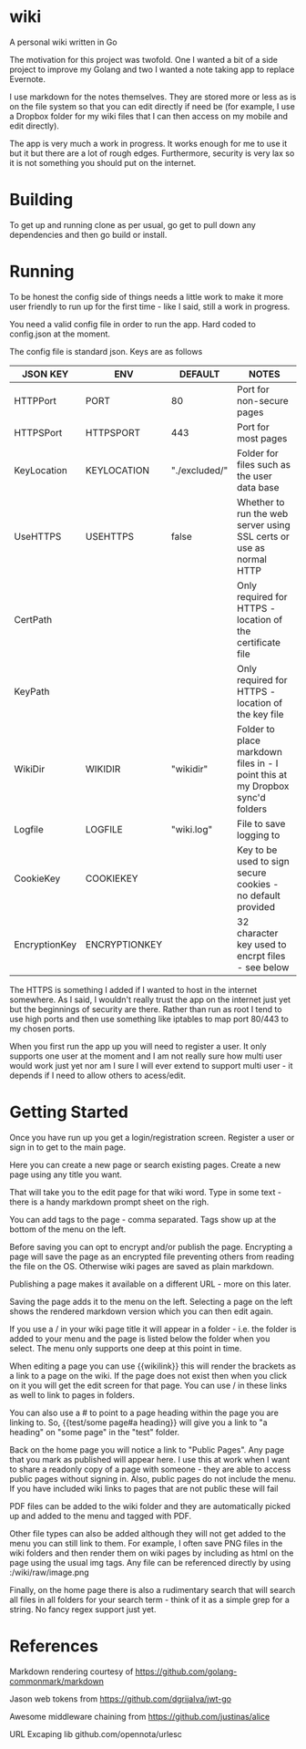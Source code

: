 # wiki
A personal wiki written in Go

The motivation for this project was twofold.  One I wanted a bit of a side project to improve my Golang and two I wanted a note taking app to replace Evernote.

I use markdown for the notes themselves.  They are stored more or less as is on the file system so that you can edit directly if need be (for example, I use a Dropbox folder for my wiki files that I can then access on my mobile and edit directly).

The app is very much a work in progress.  It works enough for me to use it but it but there are a lot of rough edges.  Furthermore, security is very lax so it is not something you should put on the internet.

# Building
To get up and running clone as per usual, go get to pull down any dependencies and then go build or install.

# Running
To be honest the config side of things needs a little work to make it more user friendly to run up for the first time - like I said, still a work in progress.

You need a valid config file in order to run the app.  Hard coded to config.json at the moment.

The config file is standard json.  Keys are as follows

|JSON KEY|ENV|DEFAULT|NOTES|
|-------|----|------|-------|
|HTTPPort | PORT | 80 | Port for non-secure pages |
|HTTPSPort | HTTPSPORT | 443 | Port for most pages |
|KeyLocation | KEYLOCATION | "./excluded/" | Folder for files such as the user data base |
|UseHTTPS|USEHTTPS|false|Whether to run the web server using SSL certs or use as normal HTTP|
|CertPath|||Only required for HTTPS - location of the certificate file|
|KeyPath|||Only required for HTTPS - location of the key file|
|WikiDir|WIKIDIR|"wikidir"|Folder to place markdown files in - I point this at my Dropbox sync'd folders|
|Logfile|LOGFILE|"wiki.log"|File to save logging to|
|CookieKey|COOKIEKEY||Key to be used to sign secure cookies - no default provided|
|EncryptionKey|ENCRYPTIONKEY||32 character key used to encrpt files - see below|


The HTTPS is something I added if I wanted to host in the internet somewhere.  As I said, I wouldn't really trust the app on the internet just yet but the beginnings of security are there.  Rather than run as root I tend to use high ports and then use something like iptables to map port 80/443 to my chosen ports.

When you first run the app up you will need to register a user.  It only supports one user at the moment and I am not really sure how multi user would work just yet nor am I sure I will ever extend to support multi user - it depends if I need to allow others to acess/edit.

# Getting Started
Once you have run up you get a login/registration screen.  Register a user or sign in to get to the main page.

Here you can create a new page or search existing pages.  Create a new page using any title you want.

That will take you to the edit page for that wiki word.  Type in some text - there is a handy markdown prompt sheet on the righ.

You can add tags to the page - comma separated.  Tags show up at the bottom of the menu on the left.

Before saving you can opt to encrypt and/or publish the page.  Encrypting a page will save the page as an encrypted file preventing others from reading the file on the OS.  Otherwise wiki pages are saved as plain markdown.

Publishing a page makes it available on a different URL - more on this later.

Saving the page adds it to the menu on the left.  Selecting a page on the left shows the rendered markdown version which you can then edit again.

If you use a / in your wiki page title it will appear in a folder - i.e. the folder is added to your menu and the page is listed below the folder when you select.  The menu only supports one deep at this point in time.

When editing a page you can use {{wikilink}} this will render the brackets as a link to a page on the wiki.  If the page does not exist then when you click on it you will get the edit screen for that page.  You can use / in these links as well to link to pages in folders.

You can also use a # to point to a page heading within the page you are linking to.  So, {{test/some page#a heading}} will give you a link to "a heading" on "some page" in the "test" folder.

Back on the home page you will notice a link to "Public Pages".  Any page that you mark as published will appear here.  I use this at work when I want to share a readonly copy of a page with someone - they are able to access public pages without signing in.  Also, public pages do not include the menu.  If you have included wiki links to pages that are not public these will fail

PDF files can be added to the wiki folder and they are automatically picked up and added to the menu and tagged with PDF.

Other file types can also be added although they will not get added to the menu you can still link to them.  For example, I often save PNG files in the wiki folders and then render them on wiki pages by including as html on the page using the usual img tags.  Any file can be referenced directly by using <host>:<port>/wiki/raw/image.png

Finally, on the home page there is also a rudimentary search that will search all files in all folders for your search term - think of it as a simple grep for a string.  No fancy regex support just yet.

# References

Markdown rendering courtesy of https://github.com/golang-commonmark/markdown

Jason web tokens from https://github.com/dgrijalva/jwt-go

Awesome middleware chaining from https://github.com/justinas/alice

URL Excaping lib github.com/opennota/urlesc

